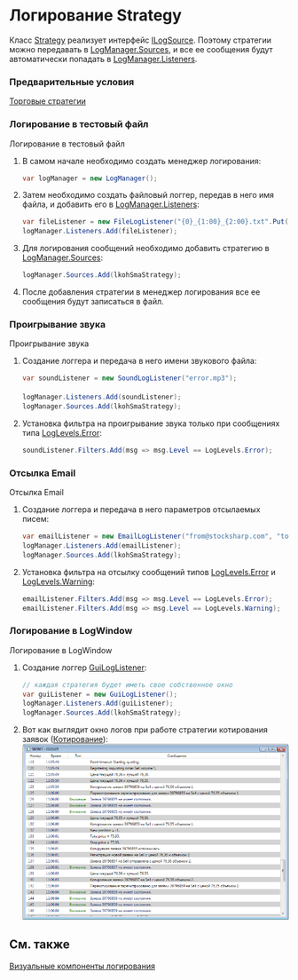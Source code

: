 # Логирование Strategy

Класс [Strategy](xref:StockSharp.Algo.Strategies.Strategy) реализует интерфейс [ILogSource](xref:StockSharp.Logging.ILogSource). Поэтому стратегии можно передавать в [LogManager.Sources](xref:StockSharp.Logging.LogManager.Sources), и все ее сообщения будут автоматически попадать в [LogManager.Listeners](xref:StockSharp.Logging.LogManager.Listeners). 

### Предварительные условия

[Торговые стратегии](Strategy.md)

### Логирование в тестовый файл

Логирование в тестовый файл

1. В самом начале необходимо создать менеджер логирования: 

   ```cs
   var logManager = new LogManager();
   ```
2. Затем необходимо создать файловый логгер, передав в него имя файла, и добавить его в [LogManager.Listeners](xref:StockSharp.Logging.LogManager.Listeners): 

   ```cs
   var fileListener = new FileLogListener("{0}_{1:00}_{2:00}.txt".Put(DateTime.Now.Year, DateTime.Now.Month, DateTime.Now.Day));
   logManager.Listeners.Add(fileListener);
   ```
3. Для логирования сообщений необходимо добавить стратегию в [LogManager.Sources](xref:StockSharp.Logging.LogManager.Sources): 

   ```cs
   logManager.Sources.Add(lkohSmaStrategy);
   ```
4. После добавления стратегии в менеджер логирования все ее сообщения будут записаться в файл. 

### Проигрывание звука

Проигрывание звука

1. Создание логгера и передача в него имени звукового файла: 

   ```cs
   var soundListener = new SoundLogListener("error.mp3");
   						
   logManager.Listeners.Add(soundListener);
   logManager.Sources.Add(lkohSmaStrategy);
   ```
2. Установка фильтра на проигрывание звука только при сообщениях типа [LogLevels.Error](xref:StockSharp.Logging.LogLevels.Error): 

   ```cs
   soundListener.Filters.Add(msg => msg.Level == LogLevels.Error);
   ```

### Отсылка Email

Отсылка Email

1. Создание логгера и передача в него параметров отсылаемых писем: 

   ```cs
   var emailListener = new EmailLogListener("from@stocksharp.com", "to@stocksharp.com");
   logManager.Listeners.Add(emailListener);
   logManager.Sources.Add(lkohSmaStrategy);
   ```
2. Установка фильтра на отсылку сообщений типов [LogLevels.Error](xref:StockSharp.Logging.LogLevels.Error) и [LogLevels.Warning](xref:StockSharp.Logging.LogLevels.Warning): 

   ```cs
   emailListener.Filters.Add(msg => msg.Level == LogLevels.Error);
   emailListener.Filters.Add(msg => msg.Level == LogLevels.Warning);
   ```

### Логирование в LogWindow

Логирование в LogWindow

1. Создание логгер [GuiLogListener](xref:StockSharp.Xaml.GuiLogListener): 

   ```cs
   // каждая стратегия будет иметь свое собственное окно
   var guiListener = new GuiLogListener();
   logManager.Listeners.Add(guiListener);
   logManager.Sources.Add(lkohSmaStrategy);
   ```
2. Вот как выглядит окно логов при работе стратегии котирования заявок ([Котирование](StrategyQuoting.md)): ![strategylogging](../images/strategy_logging.png)

## См. также

[Визуальные компоненты логирования](GuiLogging.md)
